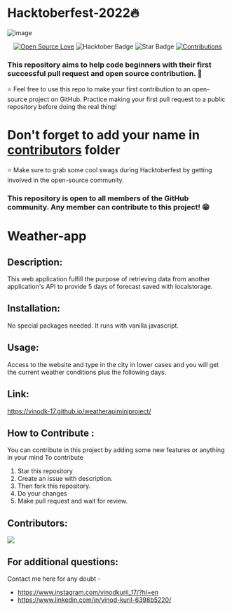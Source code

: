 #  Hacktoberfest-2022🔥
![image](https://user-images.githubusercontent.com/70385488/192114009-0830321a-d227-4a4d-8411-6c03b54d7ce6.png)

<div align="center">

[![Open Source Love](https://firstcontributions.github.io/open-source-badges/badges/open-source-v1/open-source.svg)](https://github.com/Vinodk-17/weatherapiminiproject)
<img src="https://img.shields.io/badge/HacktoberFest-2022-blueviolet" alt="Hacktober Badge"/>
<img src="https://img.shields.io/static/v1?label=%E2%AD%90&message=If%20Useful&style=style=flat&color=BC4E99" alt="Star Badge"/> 
<a href="https://github.com/Vinodk-17/weatherapiminiproject" ><img src="https://img.shields.io/badge/Contributions-welcome-green.svg?style=flat&logo=github" alt="Contributions" /></a>
</div>

### This repository aims to help code beginners with their first successful pull request and open source contribution. :partying_face:

:star: Feel free to use this repo to make your first contribution to an open-source project on GitHub. Practice making your first pull request to a public repository before doing the real thing!

# Don't forget to add your name in [contributors](https://github.com/Vinodk-17/weatherapiminiproject/tree/main/contributors) folder

:star: Make sure to grab some cool swags during Hacktoberfest by getting involved in the open-source community.

### This repository is open to all members of the GitHub community. Any member can contribute to this project! :grin:

# Weather-app

## Description:

This web application fulfill the purpose of retrieving data from another application's API to provide 5 days of forecast saved with localstorage.

## Installation:

No special packages needed. It runs with vanilla javascript.

## Usage:

Access to the website and type in the city in lower cases and you will get the current weather conditions plus the following days.



## Link:

https://vinodk-17.github.io/weatherapiminiproject/

## How to Contribute :

You can contribute in this project by adding some new features or anything in your mind 
To contribute 
1. Star this repository
2. Create an issue with description.
3. Then fork this repository.
4. Do your changes 
5. Make pull request and wait for review.

## Contributors:

<a href="https://github.com/Vinodk-17/weatherapiminiproject/graphs/contributors">
  <img src="https://contrib.rocks/image?repo=Vinodk-17/weatherapiminiproject" />
</a>

## For additional questions:


Contact me here for any doubt - 

* https://www.instagram.com/vinodkuril_17/?hl=en
* https://www.linkedin.com/in/vinod-kuril-6398b5220/


 
